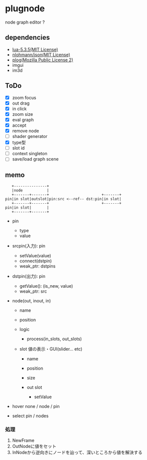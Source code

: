 # plugnode

node graph editor ?

## dependencies

* [lua-5.3.5(MIT License)](./dependencies/lua-5.3.5/doc/readme.html)
* [nlohmann/json(MIT License)](./dependencies/nlohmann_json/README.md)
* [plog(Mozilla Public License 2)](./dependencies/plog/LICENSE)
* imgui
* im3d

## ToDo

* [x] zoom focus
* [x] out drag
* [x] in click
* [x] zoom size
* [x] eval graph
* [x] accept
* [x] remove node
* [ ] shader generator
* [x] type型
* [ ] slot id
* [ ] context singleton
* [ ] save/load graph scene

## memo

```
   +---------------+
   |node           |
   +-------+-------+                        +-------+
pin|in slot|outslot|pin:src <--ref-- dst:pin|in slot|
   +-------+-------+                        +-------+
pin|in slot|       |
   +-------+-------+
```

* pin
  * type
  * value

* srcpin(入力): pin
  * setValue(value)
  * connect(dstpin)
  * weak_ptr: dstpins

* dstpin(出力): pin
  * getValue(): (is_new, value)
  * weak_ptr: src

* node(out, inout, in)
  * name
  * position
  * logic
    * process(in_slots, out_slots)

  * slot 値の表示・GUI(slider... etc)
    * name
    * position
    * size

    * out slot
      * setValue

* hover none / node / pin
* select pin / nodes

### 処理

1. NewFrame
2. OutNodeに値をセット
3. InNodeから逆向きにノードを辿って、深いところから値を解決する
